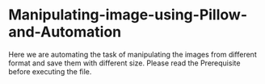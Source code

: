 # Manipulating-image-using-Pillow-and-Automation 
Here we are automating the task of manipulating the images from different format and save them with different size.
Please read the Prerequisite before executing the file.
